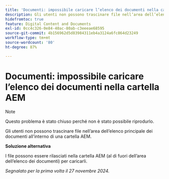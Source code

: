 ```yaml
---
title: 'Documenti: impossibile caricare l’elenco dei documenti nella cartella AEM'
description: Gli utenti non possono trascinare file nell’area dell’elenco principale dei documenti all’interno di una cartella AEM.
hidefromtoc: true
feature: Digital Content and Documents
exl-id: 0cc4c326-0e84-40ac-80ab-c3eeeae68595
source-git-commit: 4b156962d5d83984311eb4a3124a6fc864d23249
workflow-type: tm+mt
source-wordcount: '80'
ht-degree: 87%

---
```


# Documenti: impossibile caricare l’elenco dei documenti nella cartella AEM

>[!NOTE]
>
>Questo problema è stato chiuso perché non è stato possibile riprodurlo.

Gli utenti non possono trascinare file nell’area dell’elenco principale dei documenti all’interno di una cartella AEM.

**Soluzione alternativa**

I file possono essere rilasciati nella cartella AEM (al di fuori dell’area dell’elenco dei documenti) per caricarli.

_Segnalato per la prima volta il 27 novembre 2024._
